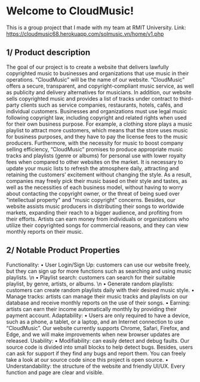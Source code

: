 <h1>Welcome to CloudMusic!</h1>

This is a group project that I made with my team at RMIT University. 
Link: https://cloudmusic68.herokuapp.com/solmusic.vn/home/v1.php

<h2>1/ Product description</h2>

The goal of our project is to create a website that delivers lawfully copyrighted music to businesses and organizations that use music in their operations. “CloudMusic” will be the name of our website. “CloudMusic” offers a secure, transparent, and copyright-compliant music service, as well as publicity and delivery alternatives for musicians. In addition, our website sells copyrighted music and provides a list of tracks under contract to third-party clients such as service companies, restaurants, hotels, cafés, and individual customers. 
Businesses and organizations must use legal music following copyright law, including copyright and related rights when used for their own business purpose. For example, a clothing store plays a music playlist to attract more customers, which means that the store uses music for business purposes, and they have to pay the license fees to the music producers. Furthermore, with the necessity for music to boost company selling efficiency, “CloudMusic” promises to produce appropriate music tracks and playlists (genre or albums) for personal use with lower royalty fees when compared to other websites on the market. It is necessary to update your music lists to refresh the atmosphere daily, attracting and retaining the customers’ excitement without changing the style. As a result, companies may freely pick their music based on their style and tastes, as well as the necessities of each business model, without having to worry about contacting the copyright owner, or the threat of being sued over "intellectual property" and "music copyright" concerns. Besides, our website assists music producers in distributing their songs to worldwide markets, expanding their reach to a bigger audience, and profiting from their efforts. Artists can earn money from individuals or organizations who utilize their copyrighted songs for commercial reasons, and they can view monthly reports on their music. 

<h2>2/ Notable Product Properties</h2>
Functionality: 
•	User Login/Sign Up: customers can use our website freely, but they can sign up for more functions such as searching and using music playlists. \n
•	Playlist search: customers can search for their suitable playlist, by genre, artists, or albums. \n
•	Generate random playlists: customers can create random playlists daily with their desired music style. 
•	Manage tracks: artists can manage their music tracks and playlists on our database and receive monthly reports on the use of their songs. 
•	Earning: artists can earn their income automatically monthly by providing their payment account. 
Adaptability:
•	Users are only required to have a device, such as a phone, a tablet, or a laptop, and an Internet connection to use “CloudMusic”. Our website currently supports Chrome, Safari, Firefox, and Edge, and we will make improvements when new browser updates are released.
Usability:
•	Modifiability: can easily detect and debug faults. Our source code is divided into small blocks to help detect bugs. Besides, users can ask for support if they find any bugs and report them. You can freely take a look at our source code since this project is open source. 
•	Understandability: the structure of the website and friendly UI/UX. Every function and page are clear and visible.
